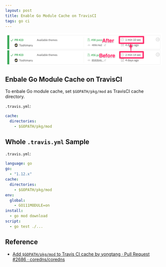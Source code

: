```yaml
---
layout: post
title: Enable Go Module Cache on TravisCI
tags: go ci
---
```


![Go Mod Cache before/after](/images/go-mod-cache.png)

## Enbale Go Module Cache on TravisCI

To enbale Go module cache, set `$GOPATH/pkg/mod` as TravisCI cache directory.

`.travis.yml`:

```yaml
cache:
  directories:
    - $GOPATH/pkg/mod
```

## Whole `.travis.yml` Sample

`.travis.yml`:

```yaml
language: go
go:
  - "1.12.x"
cache:
  directories:
    - $GOPATH/pkg/mod
env:
  global:
    - GO111MODULE=on
install:
  - go mod download
script:
  - go test ./...
```

## Reference

- [Add `$GOPATH/pkg/mod` to Travis CI cache by yongtang · Pull Request #2686 · coredns/coredns](https://github.com/coredns/coredns/pull/2686/files)
